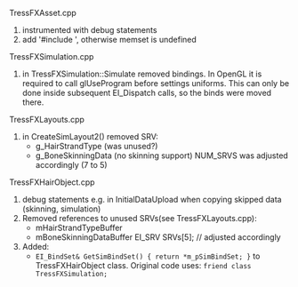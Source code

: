 TressFXAsset.cpp
  1) instrumented with debug statements
  2) add '#include <cstring>', otherwise memset is undefined


TressFXSimulation.cpp
  1) in TressFXSimulation::Simulate removed bindings. In OpenGL
     it is required to call glUseProgram before settings uniforms.
     This can only be done inside subsequent EI_Dispatch calls,
     so the binds were moved there.


TressFXLayouts.cpp
  1) in CreateSimLayout2() removed SRV:
      * g_HairStrandType (was unused?)
      * g_BoneSkinningData (no skinning support)
     NUM_SRVS was adjusted accordingly (7 to 5)


TressFXHairObject.cpp
  1) debug statements e.g. in InitialDataUpload when copying skipped data
     (skinning, simulation)
  2) Removed references to unused SRVs(see TressFXLayouts.cpp):
      * mHairStrandTypeBuffer
      * mBoneSkinningDataBuffer
     EI_SRV SRVs[5]; // adjusted accordingly
  3) Added:
      * `EI_BindSet& GetSimBindSet() { return *m_pSimBindSet; }`
        to TressFXHairObject class. Original code uses:
        `friend class TressFXSimulation;`
